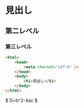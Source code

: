 # 見出し

## 第二レベル

### 第三レベル

```html
<html>
	<head>
		<meta charset="utf-8" />
	</head>
	<body>
		<h1>見出し</h1>
	</body>
</html>
```

$ D=b^2-4ac $
